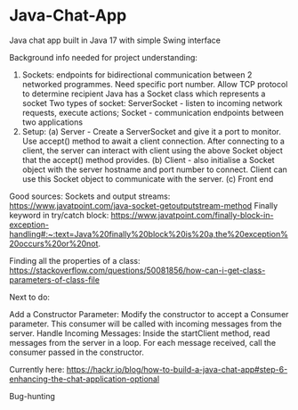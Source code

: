 # Java-Chat-App
 Java chat app built in Java 17 with simple Swing interface

Background info needed for project understanding:

1. Sockets: endpoints for bidirectional communication between 2 networked programmes. Need specific port number. Allow TCP protocol to determine recipient
Java has a Socket class which represents a socket
Two types of socket: ServerSocket - listen to incoming network requests, execute actions; Socket - communication endpoints between two applications
2. Setup: (a) Server - Create a ServerSocket and give it a port to monitor. Use accept() method to await a client connection. After connecting to a client, the server can interact with client using the above Socket object that the accept() method provides.
   (b) Client - also initialise a Socket object with the server hostname and port number to connect. Client can use this Socket object to communicate with the server.
   (c) Front end




Good sources:
Sockets and output streams: https://www.javatpoint.com/java-socket-getoutputstream-method
Finally keyword in try/catch block: https://www.javatpoint.com/finally-block-in-exception-handling#:~:text=Java%20finally%20block%20is%20a,the%20exception%20occurs%20or%20not.

Finding all the properties of a class: https://stackoverflow.com/questions/50081856/how-can-i-get-class-parameters-of-class-file


Next to do:

Add a Constructor Parameter: Modify the constructor to accept a Consumer<String> parameter. This consumer will be called with incoming messages from the server.
Handle Incoming Messages: Inside the startClient method, read messages from the server in a loop. For each message received, call the consumer passed in the constructor.

Currently here: https://hackr.io/blog/how-to-build-a-java-chat-app#step-6-enhancing-the-chat-application-optional

Bug-hunting